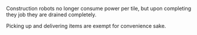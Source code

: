 Construction robots no longer consume power per tile,
but upon completing they job they are drained completely.

Picking up and delivering items are exempt for convenience sake.
